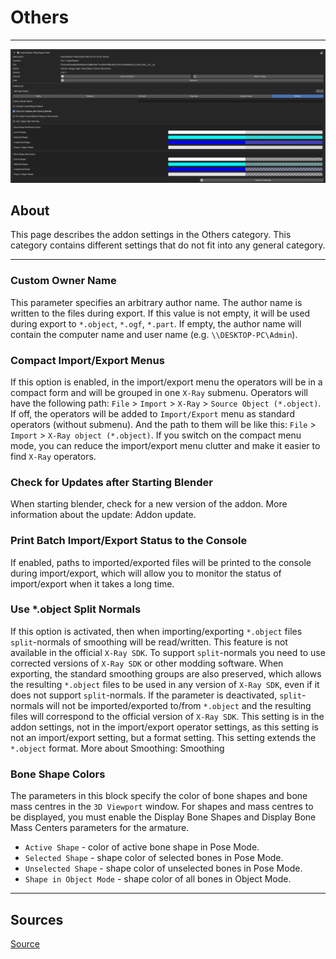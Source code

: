 # Others

___

![formats centered](images/Others.png)

## About

This page describes the addon settings in the Others category. This category contains different settings that do not fit into any general category.

___

### Custom Owner Name

This parameter specifies an arbitrary author name. The author name is written to the files during export. If this value is not empty, it will be used during export to `*.object`, `*.ogf`, `*.part`. If empty, the author name will contain the computer name and user name (e.g. `\\DESKTOP-PC\Admin`).

### Compact Import/Export Menus

If this option is enabled, in the import/export menu the operators will be in a compact form and will be grouped in one `X-Ray` submenu. Operators will have the following path: `File` > `Import` > `X-Ray` > `Source Object (*.object)`. If off, the operators will be added to `Import/Export` menu as standard operators (without submenu). And the path to them will be like this: `File` > `Import` > `X-Ray object (*.object)`. If you switch on the compact menu mode, you can reduce the import/export menu clutter and make it easier to find `X-Ray` operators.

### Check for Updates after Starting Blender

When starting blender, check for a new version of the addon. More information about the update: Addon update.

### Print Batch Import/Export Status to the Console

If enabled, paths to imported/exported files will be printed to the console during import/export, which will allow you to monitor the status of import/export when it takes a long time.

### Use *.object Split Normals

If this option is activated, then when importing/exporting `*.object` files `split`-normals of smoothing will be read/written. This feature is not available in the official `X-Ray SDK`. To support `split`-normals you need to use corrected versions of `X-Ray SDK` or other modding software. When exporting, the standard smoothing groups are also preserved, which allows the resulting `*.object` files to be used in any version of `X-Ray SDK`, even if it does not support `split`-normals. If the parameter is deactivated, `split`-normals will not be imported/exported to/from `*.object` and the resulting files will correspond to the official version of `X-Ray SDK`. This setting is in the addon settings, not in the import/export operator settings, as this setting is not an import/export setting, but a format setting. This setting extends the `*.object` format. More about Smoothing: Smoothing

### Bone Shape Colors

The parameters in this block specify the color of bone shapes and bone mass centres in the `3D Viewport` window. For shapes and mass centres to be displayed, you must enable the Display Bone Shapes and Display Bone Mass Centers parameters for the armature.

- `Active Shape` - color of active bone shape in Pose Mode.
- `Selected Shape` - shape color of selected bones in Pose Mode.
- `Unselected Shape` - shape color of unselected bones in Pose Mode.
- `Shape in Object Mode` - shape color of all bones in Object Mode.

___

## Sources

[Source](https://github.com/PavelBlend/blender-xray/wiki/Preferences-Others)

